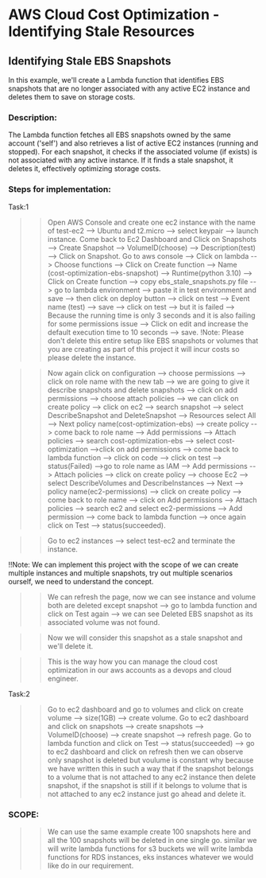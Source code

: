 # AWS Cloud Cost Optimization - Identifying Stale Resources

## Identifying Stale EBS Snapshots

In this example, we'll create a Lambda function that identifies EBS snapshots that are no longer associated with any active EC2 instance and deletes them to save on storage costs.

### Description:

The Lambda function fetches all EBS snapshots owned by the same account ('self') and also retrieves a list of active EC2 instances (running and stopped). For each snapshot, it checks if the associated volume (if exists) is not associated with any active instance. If it finds a stale snapshot, it deletes it, effectively optimizing storage costs.

### Steps for implementation:

Task:1

>> Open AWS Console and create one ec2 instance with the name of test-ec2 --> Ubuntu and t2.micro --> select       keypair --> launch instance.
>> Come back to Ec2 Dashboard and Click on Snapshots --> Create Snapshot --> VolumeID(choose) --> Description(test) --> Click on Snapshot.
>> Go to aws console --> Click on lambda --> Choose functions --> Click on Create function --> Name (cost-optimization-ebs-snapshot) --> Runtime(python 3.10) --> Click on Create function --> copy ebs_stale_snapshots.py file --> go to lambda environment --> paste it in test environment and save --> then click on deploy button --> click on test --> Event name (test) --> save --> click on test --> but it is failed --> Because the running time is only 3 seconds and it is also failing for some permissions issue --> Click on edit and increase the default execution time to 10 seconds --> save.
!Note: Please don't delete this entire setup like EBS snapshots or volumes that you are creating as part of this project it will incur costs so please delete the instance.

>> Now again click on configuration --> choose permissions --> click on role name with the new tab --> we are going to give it describe snapshots and delete snapshots --> click on add permissions --> choose attach policies --> we can click on create policy --> click on ec2 --> search snapshot --> select DescribeSnapshot and DeleteSnapshot --> Resources select All --> Next policy name(cost-optimization-ebs) --> create policy --> come back to role name --> Add permissions --> Attach policies --> search cost-optimization-ebs --> select cost-optimization -->click on add permissions --> come back to lambda function --> click on code --> click on test --> status(Failed) -->go to role name as IAM --> Add permissions --> Attach policies --> click on create policy --> choose Ec2 --> select DescribeVolumes and DescribeInstances --> Next --> policy name(ec2-permissions) --> click on create policy --> come back to role name --> click on Add permissions --> Attach policies --> search ec2 and select ec2-permissions --> Add permission --> come back to lambda function --> once again click on Test --> status(succeeded).

>> Go to ec2 instances --> select test-ec2 and terminate the instance.

!!Note: We can implement this project with the scope of we can create multiple instances and multiple snapshots, try out multiple scenarios ourself, we need to understand the concept.

>> We can refresh the page, now we can see instance and volume both are deleted except snapshot --> go to lambda function and click on Test again --> we can see Deleted EBS snapshot as its associated volume was not found.

>> Now we will consider this snapshot as a stale snapshot and we'll delete it.

>> This is the way how you can manage the cloud cost optimization in our aws accounts as a devops and cloud engineer.

Task:2
 >> Go to ec2 dashboard and go to volumes and click on create volume --> size(1GB) --> create volume.
 >> Go to ec2 dashboard and click on snapshots --> create snapshots --> VolumeID(choose) --> create snapshot --> refresh page.
 >> Go to lambda function and click on Test --> status(succeeded) --> go to ec2 dashboard and click on refresh then we can observe only snapshot is deleted but voulume is constant why because we have written this in such a way that if the snapshot belongs to a volume that is not attached to any ec2 instance then delete snapshot, if the snapshot is still if it belongs to volume that is not attached to any ec2 instance just go ahead and delete it.


### SCOPE:

>> We can use the same example create 100 snapshots here and all the 100 snapshots will be deleted in one single go.
>> similar we will write lambda functions for s3 buckets we will write lambda functions for RDS instances, eks instances whatever we would like do in our requirement.




